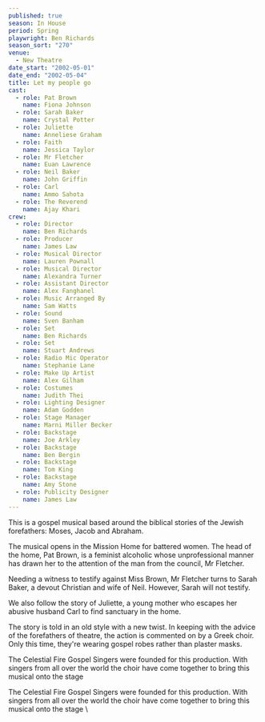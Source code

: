 ```yaml
---
published: true
season: In House
period: Spring
playwright: Ben Richards
season_sort: "270"
venue: 
  - New Theatre
date_start: "2002-05-01"
date_end: "2002-05-04"
title: Let my people go
cast: 
  - role: Pat Brown
    name: Fiona Johnson
  - role: Sarah Baker
    name: Crystal Potter
  - role: Juliette
    name: Anneliese Graham
  - role: Faith
    name: Jessica Taylor
  - role: Mr Fletcher
    name: Euan Lawrence
  - role: Neil Baker
    name: John Griffin
  - role: Carl
    name: Ammo Sahota
  - role: The Reverend
    name: Ajay Khari
crew: 
  - role: Director
    name: Ben Richards
  - role: Producer
    name: James Law
  - role: Musical Director
    name: Lauren Pownall
  - role: Musical Director
    name: Alexandra Turner
  - role: Assistant Director
    name: Alex Fanghanel
  - role: Music Arranged By
    name: Sam Watts
  - role: Sound
    name: Sven Banham
  - role: Set
    name: Ben Richards
  - role: Set
    name: Stuart Andrews
  - role: Radio Mic Operator
    name: Stephanie Lane
  - role: Make Up Artist
    name: Alex Gilham
  - role: Costumes
    name: Judith Thei
  - role: Lighting Designer
    name: Adam Godden
  - role: Stage Manager
    name: Marni Miller Becker
  - role: Backstage
    name: Joe Arkley
  - role: Backstage
    name: Ben Bergin
  - role: Backstage
    name: Tom King
  - role: Backstage
    name: Amy Stone
  - role: Publicity Designer
    name: James Law
---
```




This is a gospel musical based around the biblical stories of the Jewish forefathers: Moses, Jacob and Abraham. 

The musical opens in the Mission Home for battered women. The head of the home, Pat Brown, is a feminist alcoholic whose unprofessional manner has drawn her to the attention of the man from the council, Mr Fletcher. 

Needing a witness to testify against Miss Brown, Mr Fletcher turns to Sarah Baker, a devout Christian and wife of Neil. However, Sarah will not testify. 

We also follow the story of Juliette, a young mother who escapes her abusive husband Carl to find sanctuary in the home. 

The story is told in an old style with a new twist. In keeping with the advice of the forefathers of theatre, the action is commented on by a Greek choir. Only this time, they're wearing gospel robes rather than plaster masks. 

The Celestial Fire Gospel Singers were founded for this production. With singers from all over the world the choir have come together to bring this musical onto the stage


The Celestial Fire Gospel Singers were founded for this production. With singers from all over the world the choir have come together to bring this musical onto the stage \\
